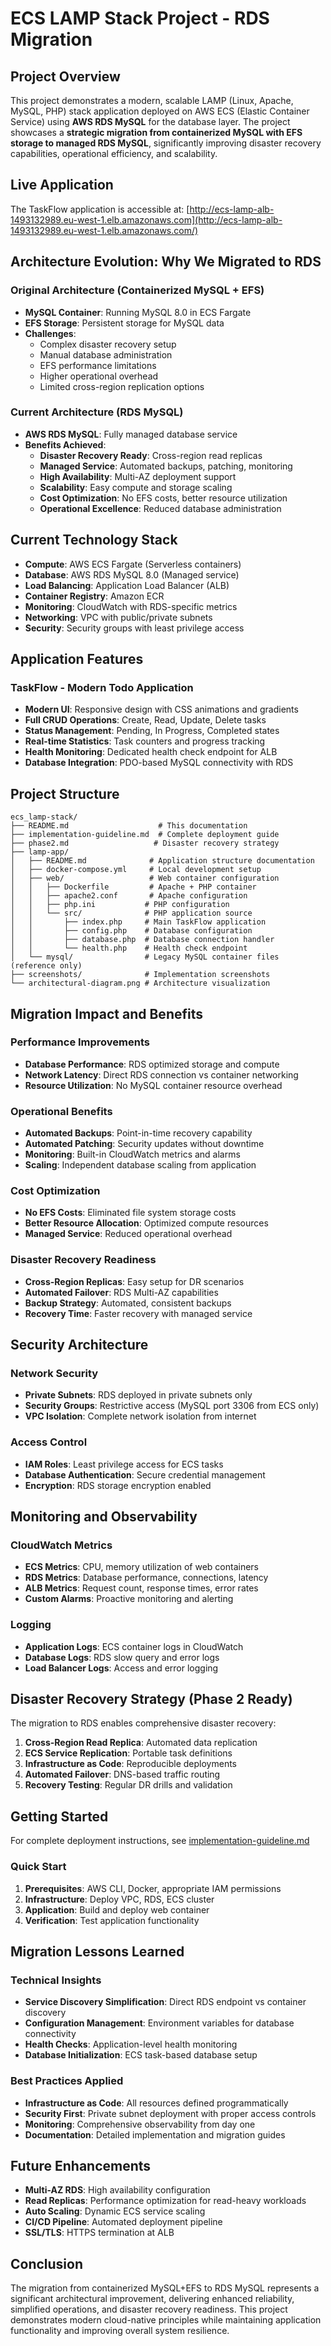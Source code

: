# ECS LAMP Stack Project - RDS Migration

## Project Overview

This project demonstrates a modern, scalable LAMP (Linux, Apache, MySQL, PHP) stack application deployed on AWS ECS (Elastic Container Service) using **AWS RDS MySQL** for the database layer. The project showcases a **strategic migration from containerized MySQL with EFS storage to managed RDS MySQL**, significantly improving disaster recovery capabilities, operational efficiency, and scalability.

## Live Application

The TaskFlow application is accessible at: [http://ecs-lamp-alb-1493132989.eu-west-1.elb.amazonaws.com](http://ecs-lamp-alb-1493132989.eu-west-1.elb.amazonaws.com/)

## Architecture Evolution: Why We Migrated to RDS

### Original Architecture (Containerized MySQL + EFS)
- **MySQL Container**: Running MySQL 8.0 in ECS Fargate
- **EFS Storage**: Persistent storage for MySQL data
- **Challenges**:
  - Complex disaster recovery setup
  - Manual database administration
  - EFS performance limitations
  - Higher operational overhead
  - Limited cross-region replication options

### Current Architecture (RDS MySQL)
- **AWS RDS MySQL**: Fully managed database service
- **Benefits Achieved**:
  - **Disaster Recovery Ready**: Cross-region read replicas
  - **Managed Service**: Automated backups, patching, monitoring
  - **High Availability**: Multi-AZ deployment support
  - **Scalability**: Easy compute and storage scaling
  - **Cost Optimization**: No EFS costs, better resource utilization
  - **Operational Excellence**: Reduced database administration

## Current Technology Stack

- **Compute**: AWS ECS Fargate (Serverless containers)
- **Database**: AWS RDS MySQL 8.0 (Managed service)
- **Load Balancing**: Application Load Balancer (ALB)
- **Container Registry**: Amazon ECR
- **Monitoring**: CloudWatch with RDS-specific metrics
- **Networking**: VPC with public/private subnets
- **Security**: Security groups with least privilege access

## Application Features

### TaskFlow - Modern Todo Application
- **Modern UI**: Responsive design with CSS animations and gradients
- **Full CRUD Operations**: Create, Read, Update, Delete tasks
- **Status Management**: Pending, In Progress, Completed states
- **Real-time Statistics**: Task counters and progress tracking
- **Health Monitoring**: Dedicated health check endpoint for ALB
- **Database Integration**: PDO-based MySQL connectivity with RDS

## Project Structure

```
ecs_lamp-stack/
├── README.md                    # This documentation
├── implementation-guideline.md  # Complete deployment guide
├── phase2.md                   # Disaster recovery strategy
├── lamp-app/
│   ├── README.md              # Application structure documentation
│   ├── docker-compose.yml     # Local development setup
│   ├── web/                   # Web container configuration
│   │   ├── Dockerfile         # Apache + PHP container
│   │   ├── apache2.conf       # Apache configuration
│   │   ├── php.ini           # PHP configuration
│   │   └── src/              # PHP application source
│   │       ├── index.php     # Main TaskFlow application
│   │       ├── config.php    # Database configuration
│   │       ├── database.php  # Database connection handler
│   │       └── health.php    # Health check endpoint
│   └── mysql/                # Legacy MySQL container files (reference only)
├── screenshots/              # Implementation screenshots
└── architectural-diagram.png # Architecture visualization
```

## Migration Impact and Benefits

### Performance Improvements
- **Database Performance**: RDS optimized storage and compute
- **Network Latency**: Direct RDS connection vs container networking
- **Resource Utilization**: No MySQL container resource overhead

### Operational Benefits
- **Automated Backups**: Point-in-time recovery capability
- **Automated Patching**: Security updates without downtime
- **Monitoring**: Built-in CloudWatch metrics and alarms
- **Scaling**: Independent database scaling from application

### Cost Optimization
- **No EFS Costs**: Eliminated file system storage costs
- **Better Resource Allocation**: Optimized compute resources
- **Managed Service**: Reduced operational overhead

### Disaster Recovery Readiness
- **Cross-Region Replicas**: Easy setup for DR scenarios
- **Automated Failover**: RDS Multi-AZ capabilities
- **Backup Strategy**: Automated, consistent backups
- **Recovery Time**: Faster recovery with managed service

## Security Architecture

### Network Security
- **Private Subnets**: RDS deployed in private subnets only
- **Security Groups**: Restrictive access (MySQL port 3306 from ECS only)
- **VPC Isolation**: Complete network isolation from internet

### Access Control
- **IAM Roles**: Least privilege access for ECS tasks
- **Database Authentication**: Secure credential management
- **Encryption**: RDS storage encryption enabled

## Monitoring and Observability

### CloudWatch Metrics
- **ECS Metrics**: CPU, memory utilization of web containers
- **RDS Metrics**: Database performance, connections, latency
- **ALB Metrics**: Request count, response times, error rates
- **Custom Alarms**: Proactive monitoring and alerting

### Logging
- **Application Logs**: ECS container logs in CloudWatch
- **Database Logs**: RDS slow query and error logs
- **Load Balancer Logs**: Access and error logging

## Disaster Recovery Strategy (Phase 2 Ready)

The migration to RDS enables comprehensive disaster recovery:

1. **Cross-Region Read Replica**: Automated data replication
2. **ECS Service Replication**: Portable task definitions
3. **Infrastructure as Code**: Reproducible deployments
4. **Automated Failover**: DNS-based traffic routing
5. **Recovery Testing**: Regular DR drills and validation

## Getting Started

For complete deployment instructions, see [implementation-guideline.md](implementation-guideline.md)

### Quick Start
1. **Prerequisites**: AWS CLI, Docker, appropriate IAM permissions
2. **Infrastructure**: Deploy VPC, RDS, ECS cluster
3. **Application**: Build and deploy web container
4. **Verification**: Test application functionality

## Migration Lessons Learned

### Technical Insights
- **Service Discovery Simplification**: Direct RDS endpoint vs container discovery
- **Configuration Management**: Environment variables for database connectivity
- **Health Checks**: Application-level health monitoring
- **Database Initialization**: ECS task-based database setup

### Best Practices Applied
- **Infrastructure as Code**: All resources defined programmatically
- **Security First**: Private subnet deployment with proper access controls
- **Monitoring**: Comprehensive observability from day one
- **Documentation**: Detailed implementation and migration guides

## Future Enhancements

- **Multi-AZ RDS**: High availability configuration
- **Read Replicas**: Performance optimization for read-heavy workloads
- **Auto Scaling**: Dynamic ECS service scaling
- **CI/CD Pipeline**: Automated deployment pipeline
- **SSL/TLS**: HTTPS termination at ALB

## Conclusion

The migration from containerized MySQL+EFS to RDS MySQL represents a significant architectural improvement, delivering enhanced reliability, simplified operations, and disaster recovery readiness. This project demonstrates modern cloud-native principles while maintaining application functionality and improving overall system resilience.

